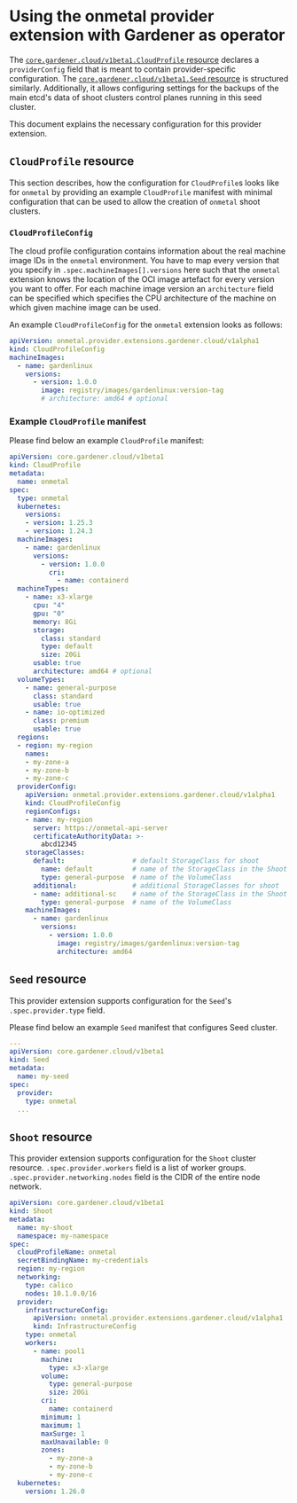 # Using the onmetal provider extension with Gardener as operator

The [`core.gardener.cloud/v1beta1.CloudProfile` resource](https://github.com/gardener/gardener/blob/master/example/30-cloudprofile.yaml) 
declares a `providerConfig` field that is meant to contain provider-specific configuration.
The [`core.gardener.cloud/v1beta1.Seed` resource](https://github.com/gardener/gardener/blob/master/example/50-seed.yaml) 
is structured similarly. Additionally, it allows configuring settings for the backups of the main etcd's data of shoot 
clusters control planes running in this seed cluster.

This document explains the necessary configuration for this provider extension.

## `CloudProfile` resource

This section describes, how the configuration for `CloudProfile`s looks like for `onmetal` by providing an example 
`CloudProfile` manifest with minimal configuration that can be used to allow the creation of `onmetal` shoot clusters.

### `CloudProfileConfig`

The cloud profile configuration contains information about the real machine image IDs in the `onmetal` environment.
You have to map every version that you specify in `.spec.machineImages[].versions` here such that the `onmetal` extension 
knows the location of the OCI image artefact for every version you want to offer. For each machine image version an 
`architecture` field can be specified which specifies the CPU architecture of the machine on which given machine image 
can be used.

An example `CloudProfileConfig` for the `onmetal` extension looks as follows:

```yaml
apiVersion: onmetal.provider.extensions.gardener.cloud/v1alpha1
kind: CloudProfileConfig
machineImages:
  - name: gardenlinux
    versions:
      - version: 1.0.0
        image: registry/images/gardenlinux:version-tag
        # architecture: amd64 # optional
```

### Example `CloudProfile` manifest

Please find below an example `CloudProfile` manifest:

```yaml
apiVersion: core.gardener.cloud/v1beta1
kind: CloudProfile
metadata:
  name: onmetal
spec:
  type: onmetal
  kubernetes:
    versions:
    - version: 1.25.3
    - version: 1.24.3
  machineImages:
    - name: gardenlinux
      versions:
        - version: 1.0.0
          cri:
            - name: containerd
  machineTypes:
    - name: x3-xlarge
      cpu: "4"
      gpu: "0"
      memory: 8Gi
      storage:
        class: standard
        type: default
        size: 20Gi     
      usable: true
      architecture: amd64 # optional
  volumeTypes:
    - name: general-purpose
      class: standard
      usable: true
    - name: io-optimized
      class: premium
      usable: true
  regions:
  - region: my-region
    names:
    - my-zone-a
    - my-zone-b
    - my-zone-c
  providerConfig:
    apiVersion: onmetal.provider.extensions.gardener.cloud/v1alpha1
    kind: CloudProfileConfig
    regionConfigs:
    - name: my-region
      server: https://onmetal-api-server
      certificateAuthorityData: >-
        abcd12345
    storageClasses:
      default:                 # default StorageClass for shoot
        name: default          # name of the StorageClass in the Shoot
        type: general-purpose  # name of the VolumeClass
      additional:              # additional StorageClasses for shoot
      - name: additional-sc    # name of the StorageClass in the Shoot
        type: general-purpose  # name of the VolumeClass
    machineImages:
      - name: gardenlinux
        versions:
          - version: 1.0.0
            image: registry/images/gardenlinux:version-tag
            architecture: amd64
```

## `Seed` resource

This provider extension supports configuration for the `Seed`'s `.spec.provider.type` field.

Please find below an example `Seed` manifest that configures Seed cluster. 

```yaml
---
apiVersion: core.gardener.cloud/v1beta1
kind: Seed
metadata:
  name: my-seed
spec:
  provider:
    type: onmetal
  ...
```

## `Shoot` resource

This provider extension supports configuration for the `Shoot` cluster resource. 
`.spec.provider.workers` field is a list of worker groups.
`.spec.provider.networking.nodes` field is the CIDR of the entire node network. 


```yaml
apiVersion: core.gardener.cloud/v1beta1
kind: Shoot
metadata:
  name: my-shoot
  namespace: my-namespace
spec:
  cloudProfileName: onmetal
  secretBindingName: my-credentials
  region: my-region
  networking:
    type: calico
    nodes: 10.1.0.0/16
  provider:
    infrastructureConfig:
      apiVersion: onmetal.provider.extensions.gardener.cloud/v1alpha1
      kind: InfrastructureConfig
    type: onmetal
    workers:
      - name: pool1
        machine:
          type: x3-xlarge
        volume:
          type: general-purpose
          size: 20Gi
        cri:
          name: containerd
        minimum: 1
        maximum: 1
        maxSurge: 1
        maxUnavailable: 0
        zones:
          - my-zone-a
          - my-zone-b
          - my-zone-c
  kubernetes:
    version: 1.26.0
```
